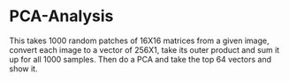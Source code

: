 # PCA-Analysis
This takes 1000 random patches of 16X16 matrices from a given image,
convert each image to a vector of 256X1, take its outer product and sum it up for all 1000 samples.
Then do a PCA and take the top 64 vectors and show it.
